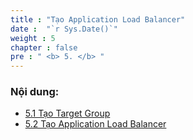 ```yaml
---
title : "Tạo Application Load Balancer"
date :  "`r Sys.Date()`" 
weight : 5 
chapter : false
pre : " <b> 5. </b> "
---
```


### Nội dung:

  - [5.1 Tạo Target Group](./5.1-targetGroup/)
  - [5.2 Tạo Application Load Balancer](./5.2-alb/)
